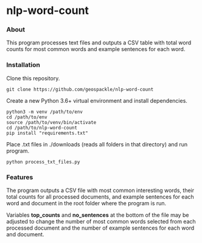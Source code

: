 # nlp-word-count

### About

This program processes text files and outputs a CSV table with total word counts for most common words and example sentences for each word.

### Installation

Clone this repository.

```
git clone https://github.com/geospackle/nlp-word-count
```

Create a new Python 3.6+ virtual environment and install dependencies.

```
python3 -m venv /path/to/env
cd /path/to/env
source /path/to/venv/bin/activate
cd /path/to/nlp-word-count
pip install "requirements.txt"
```

Place .txt files in ./downloads (reads all folders in that directory) and run program.

```
python process_txt_files.py
```

### Features

The program outputs a CSV file with most common interesting words, their total counts for all processed documents, and example sentences for each word and document in the root folder where the program is run.

Variables **top_counts** and **no_sentences** at the bottom of the file may be adjusted to change the number of most common words selected from each processed document and the number of example sentences for each word and document.

